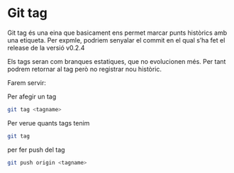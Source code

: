 # Git tag 
Git tag és una eina que basicament ens permet marcar punts històrics amb una etiqueta. Per expmle, podriem senyalar el commit en el qual s’ha fet el release de la versió v0.2.4

Els tags seran com branques estatiques, que no evolucionen més. Per tant podrem retornar al tag però no registrar nou històric. 

Farem servir: 

Per afegir un tag 
```sh
git tag <tagname>
```

Per verue quants tags tenim
```sh
git tag
```

per fer push del tag 
```sh
git push origin <tagname>
```
